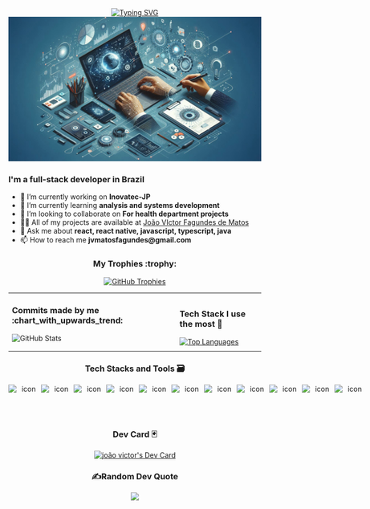<div align="center">
    <div align="center">
    <a href="https://git.io/typing-svg"><img src="https://readme-typing-svg.demolab.com?font=Fira+Code&pause=1000&color=34F713&width=435&lines=Graduated+in+Systems+Development;Systems+Development+Technician;FullStack+Developer" alt="Typing SVG" /></a>
 </div>
 <div>
   <img src="./img/Designer.jpeg" alt="Banner "/>
 </div>
    <div align="left">
    <h3>I'm a full-stack developer in Brazil</h3>
    <ul>
        <li>🔭 I’m currently working on <strong>Inovatec-JP</strong></li>
        <li>🌱 I’m currently learning <strong>analysis and systems development</strong></li>
        <li>👯 I’m looking to collaborate on <strong>For health department projects</strong></li>
        <li>👨‍💻 All of my projects are available at <a href="https://www.linkedin.com/in/jo%C3%A3o-victor-fagundes-de-matos-1b5aba205/">João VIctor Fagundes de Matos</a></li>
        <li>💬 Ask me about <strong>react, react native, javascript, typescript, java</strong></li>
        <li>📫 How to reach me <strong>jvmatosfagundes@gmail.com</strong></li>
    </ul>
    </div>
    <h3>My Trophies :trophy:</h3>
    <p>
        <a href="https://github.com/ryo-ma/github-profile-trophy">
            <img src="https://github-profile-trophy.vercel.app/?username=00jv&theme=tokyonight" alt="GitHub Trophies" />
        </a>
    </p>
    <div>   
 <table>
  <tr>
    <td>
      <h3>Commits made by me :chart_with_upwards_trend:</h3>
      <p>
        <img src="https://github-readme-stats.vercel.app/api?username=00jv&show_icons=true&theme=tokyonight" alt="GitHub Stats" />
      </p>
    </td>
    <td>
      <h3>Tech Stack I use the most 🚀</h3>
      <a href="https://github.com/anuraghazra/github-readme-stats">
        <img src="https://github-readme-stats.vercel.app/api/top-langs/?username=00jv&layout=compact&theme=tokyonight" alt="Top Languages" />
      </a>
    </td>
  </tr>
</table>
    <h3>Tech Stacks and Tools 🗃️</h3>
    <div style="display: flex; align-items: flex-start;">
        <img src="https://techstack-generator.vercel.app/nginx-icon.svg" alt="icon" width="65" height="65" />
        <img src="https://techstack-generator.vercel.app/github-icon.svg" alt="icon" width="65" height="65" />
        <img src="https://techstack-generator.vercel.app/js-icon.svg" alt="icon" width="65" height="65" />
        <img src="https://techstack-generator.vercel.app/react-icon.svg" alt="icon" width="65" height="65" />
        <img src="https://techstack-generator.vercel.app/ts-icon.svg" alt="icon" width="65" height="65" />
        <img src="https://techstack-generator.vercel.app/restapi-icon.svg" alt="icon" width="65" height="65" />
        <img src="https://techstack-generator.vercel.app/webpack-icon.svg" alt="icon" width="65" height="65" />
        <img src="https://techstack-generator.vercel.app/sass-icon.svg" alt="icon" width="65" height="65" />
        <img src="https://techstack-generator.vercel.app/java-icon.svg" alt="icon" width="65" height="65" />
        <img src="https://techstack-generator.vercel.app/mysql-icon.svg" alt="icon" width="65" height="65" />
        <img src="https://techstack-generator.vercel.app/docker-icon.svg" alt="icon" width="65" height="65" />
    </div>
    <h3>Dev Card 🃏</h3>
    <a href="https://app.daily.dev/00jv"><img src="https://api.daily.dev/devcards/v2/Pp6UgEH2HfdOL9stcNvwW.png?type=wide&r=ael" width="652" alt="joão victor's Dev Card"/></a>

<h3>✍️Random Dev Quote</h3>

![](https://quotes-github-readme.vercel.app/api?type=horizontal&theme=tokyonight)
